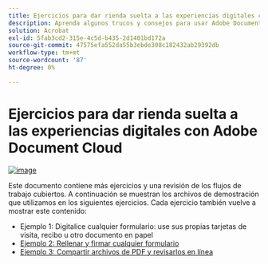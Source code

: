 ```yaml
---
title: Ejercicios para dar rienda suelta a las experiencias digitales con Adobe Document Cloud
description: Aprenda algunos trucos y consejos para usar Adobe Document Cloud
solution: Acrobat
exl-id: 5fab3cd2-315e-4c5d-b435-2d1401bd172a
source-git-commit: 47575efa552da55b3ebde308c182432ab29392db
workflow-type: tm+mt
source-wordcount: '87'
ht-degree: 0%

---
```


# Ejercicios para dar rienda suelta a las experiencias digitales con Adobe Document Cloud

[![image](assets/rebrand.png)](assets/Unleash_Digital_Experiences_with_Adobe_Document_Cloud.pdf)

Este documento contiene más ejercicios y una revisión de los flujos de trabajo cubiertos. A continuación se muestran los archivos de demostración que utilizamos en los siguientes ejercicios. Cada ejercicio también vuelve a mostrar este contenido:

* Ejemplo 1: Digitalice cualquier formulario: use sus propias tarjetas de visita, recibo u otro documento en papel
* [Ejemplo 2: Rellenar y firmar cualquier formulario](assets/03_FillSignScan.zip)
* [Ejemplo 3: Compartir archivos de PDF y revisarlos en línea](assets/01_Review.zip)
